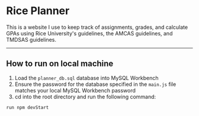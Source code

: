 # Rice Planner

This is a website I use to keep track of assignments, grades, and calculate GPAs using Rice University's guidelines, the AMCAS guidelines, and TMDSAS guidelines.

---
## How to run on local machine
1) Load the ```planner_db.sql``` database into MySQL Workbench
2) Ensure the password for the database specified in the ```main.js``` file matches your local MySQL Workbench password
3) cd into the root directory and run the following command:
```
run npm devStart
```
